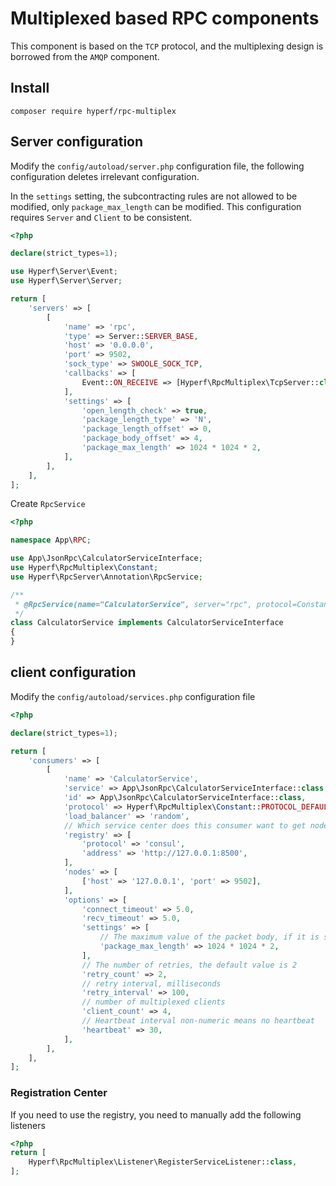 # Multiplexed based RPC components

This component is based on the `TCP` protocol, and the multiplexing design is borrowed from the `AMQP` component.

## Install

```
composer require hyperf/rpc-multiplex
```

## Server configuration

Modify the `config/autoload/server.php` configuration file, the following configuration deletes irrelevant configuration.

In the `settings` setting, the subcontracting rules are not allowed to be modified, only `package_max_length` can be modified. This configuration requires `Server` and `Client` to be consistent.

```php
<?php

declare(strict_types=1);

use Hyperf\Server\Event;
use Hyperf\Server\Server;

return [
    'servers' => [
        [
            'name' => 'rpc',
            'type' => Server::SERVER_BASE,
            'host' => '0.0.0.0',
            'port' => 9502,
            'sock_type' => SWOOLE_SOCK_TCP,
            'callbacks' => [
                Event::ON_RECEIVE => [Hyperf\RpcMultiplex\TcpServer::class, 'onReceive'],
            ],
            'settings' => [
                'open_length_check' => true,
                'package_length_type' => 'N',
                'package_length_offset' => 0,
                'package_body_offset' => 4,
                'package_max_length' => 1024 * 1024 * 2,
            ],
        ],
    ],
];

```

Create `RpcService`

```php
<?php

namespace App\RPC;

use App\JsonRpc\CalculatorServiceInterface;
use Hyperf\RpcMultiplex\Constant;
use Hyperf\RpcServer\Annotation\RpcService;

/**
 * @RpcService(name="CalculatorService", server="rpc", protocol=Constant::PROTOCOL_DEFAULT)
 */
class CalculatorService implements CalculatorServiceInterface
{
}

```

## client configuration

Modify the `config/autoload/services.php` configuration file

```php
<?php

declare(strict_types=1);

return [
    'consumers' => [
        [
            'name' => 'CalculatorService',
            'service' => App\JsonRpc\CalculatorServiceInterface::class,
            'id' => App\JsonRpc\CalculatorServiceInterface::class,
            'protocol' => Hyperf\RpcMultiplex\Constant::PROTOCOL_DEFAULT,
            'load_balancer' => 'random',
            // Which service center does this consumer want to get node information from, if not configured, it will not get node information from the service center
            'registry' => [
                'protocol' => 'consul',
                'address' => 'http://127.0.0.1:8500',
            ],
            'nodes' => [
                ['host' => '127.0.0.1', 'port' => 9502],
            ],
            'options' => [
                'connect_timeout' => 5.0,
                'recv_timeout' => 5.0,
                'settings' => [
                    // The maximum value of the packet body, if it is smaller than the data size returned by the Server, an exception will be thrown, so try to control the packet body size
                    'package_max_length' => 1024 * 1024 * 2,
                ],
                // The number of retries, the default value is 2
                'retry_count' => 2,
                // retry interval, milliseconds
                'retry_interval' => 100,
                // number of multiplexed clients
                'client_count' => 4,
                // Heartbeat interval non-numeric means no heartbeat
                'heartbeat' => 30,
            ],
        ],
    ],
];

```

### Registration Center

If you need to use the registry, you need to manually add the following listeners

```php
<?php
return [
    Hyperf\RpcMultiplex\Listener\RegisterServiceListener::class,
];
```
